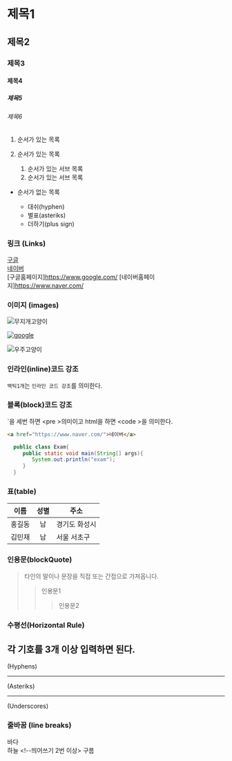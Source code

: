 # 제목1

## 제목2

### 제목3

#### 제목4

##### 제목5

###### 제목6

1. 순서가 있는 목록
2. 순서가 있는 목록

   1. 순서가 있는 서브 목록
   2. 순서가 있는 서브 목록

- 순서가 없는 목록

  - 대쉬(hyphen)

  * 별표(asteriks)

  - 더하기(plus sign)

### 링크 (Links)

[구글](https://www.google.com/)  
[네이버](https://www.naver.com)  
[구글홈페이지]<https://www.google.com/>
[네이버홈페이지]<https://www.naver.com/>

### 이미지 (images)

![무지개고양이](https://cdn.aitimes.kr/news/photo/202303/27617_41603_044.jpg)

[![google](https://as2.ftcdn.net/v2/jpg/05/56/64/63/1000_F_556646398_8IJsoryuJUH8KTM3MI7ZuBxQOuXY5603.jpg)](https://www.google.com)

![우주고양이](https://i.etsystatic.com/30429057/r/il/ff7ada/4630539197/il_fullxfull.4630539197_gdbg.jpg)

### 인라인(inline)코드 강조

`백틱1개`는 `인라인 코드 강조`를 의미한다.

### 블록(block)코드 강조

`을 세번 하면 <pre \>의미이고 html을 하면 <code \>을 의미한다.

```html
<a href="https://www.naver.com/">네이버</a>
```

```java
  public class Exam{
     public static void main(String[] args){
        System.out.println("exam");
     }
  }
```

### 표(table)

| 이름   | 성별 | 주소          |
| ------ | :--: | ------------- |
| 홍길동 |  남  | 경기도 화성시 |
| 김민재 |  남  | 서울 서초구   |

### 인용문(blockQuote)

> 타인의 말이나 문장을 직접 또는 간접으로 가져옵니다.
>
> > 인용문1
> >
> > > 인용문2

### 수평선(Horizontal Rule)

## 각 기호를 3개 이상 입력하면 된다.

(Hyphens)

---

(Asteriks)

---

(Underscores)

### 줄바꿈 (line breaks)

바다<br>
하늘 <!--띄어쓰기 2번 이상>
구름

